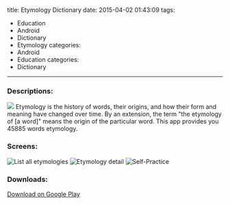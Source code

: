 title: Etymology Dictionary
date: 2015-04-02 01:43:09
tags:
- Education
- Android
- Dictionary
- Etymology
categories:
- Android
- Education
categories:
- Dictionary
---
### Descriptions:
![][logo]
Etymology is the history of words, their origins, and how their form and meaning have changed over time. By an extension, the term "the etymology of [a word]" means the origin of the particular word.
This app provides you 45885 words etymology.
<!-- more -->
### Screens:
![List all etymologies][img1]
![Etymology detail][img2]
![Self-Practice][img3]

### Downloads:
[Download on Google Play](https://play.google.com/store/apps/details?id=com.fpmil.developer.dictionary.ety)

[logo]: https://lh4.ggpht.com/MzhsDrDRGUduCIekRZoTYu0KkMn1wkIn6RxMOf1aPfhh7T5p4cvCcDpgHOorVrIMhf2P=w300
[img1]: https://lh5.ggpht.com/3Fj5fHiv99ivjooc3w_t3TcULgqmplihwXnNyBv0qvp0zdWlP5utGMF9bBO3TN24tw=h900
[img2]: https://lh4.ggpht.com/9PA7Tyv80QRHlpQ7LBVFgtUtitq3WxeBQ9qt3mn-cG2baoGvRq_6K0JRZ4sE7OSCQigw=h900
[img3]: https://lh4.ggpht.com/NHL88JJM448bxE30lEfPOnrEsaKNrtsLD68qrRySKNcLFFtG4I9WewQI-P9sCjum3_8=h900